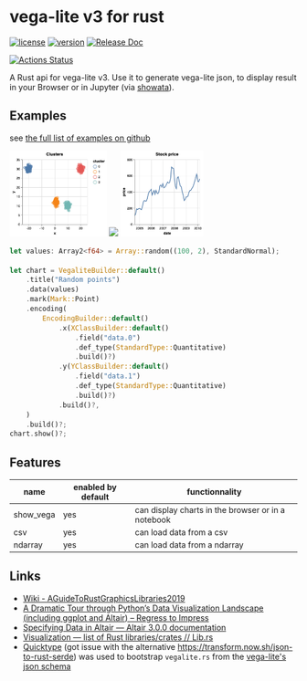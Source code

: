 # vega-lite v3 for rust

[![license](https://img.shields.io/crates/l/vega_lite_3.svg)](https://spdx.org/licenses/Apache-2.0.html)
[![version](https://img.shields.io/crates/v/vega_lite_3.svg)](https://crates.io/crates/vega_lite_3)
[![Release Doc](https://docs.rs/vega_lite_3/badge.svg)](https://docs.rs/vega_lite_3)

[![Actions Status](https://github.com/davidB/vega_lite_3.rs/workflows/ci-flow/badge.svg)](https://github.com/davidB/vega_lite_3.rs/actions)

A Rust api for vega-lite v3. Use it to generate vega-lite json, to display result in your Browser or in Jupyter (via [showata](https://crates.io/crates/showata)).

## Examples

see [the full list of examples on github](https://github.com/davidB/vega_lite_3.rs/blob/master/examples/)

[<img src="https://raw.githubusercontent.com/davidB/vega_lite_3.rs/master/examples/res/screens/scatterplot.png" height="150px">](https://github.com/davidB/vega_lite_3.rs/blob/master/examples/scatterplot.rs)
[<img src="https://raw.githubusercontent.com/davidB/vega_lite_3.rs/master/examples/res/screens/stacked_bar_chart.png" height="150px">](https://github.com/davidB/vega_lite_3.rs/blob/master/examples/stacked_bar_chart.rs)
[<img src="https://raw.githubusercontent.com/davidB/vega_lite_3.rs/master/examples/res/screens/stock_graph.png" height="150px">](https://github.com/davidB/vega_lite_3.rs/blob/master/examples/stock_graph.rs)

```rust
let values: Array2<f64> = Array::random((100, 2), StandardNormal);

let chart = VegaliteBuilder::default()
    .title("Random points")
    .data(values)
    .mark(Mark::Point)
    .encoding(
        EncodingBuilder::default()
            .x(XClassBuilder::default()
                .field("data.0")
                .def_type(StandardType::Quantitative)
                .build()?)
            .y(YClassBuilder::default()
                .field("data.1")
                .def_type(StandardType::Quantitative)
                .build()?)
            .build()?,
    )
    .build()?;
chart.show()?;
```

## Features

| name      | enabled by default | functionnality |
|-----------|--------------------|----------------|
| show_vega | yes                | can display charts in the browser or in a notebook |
| csv       | yes                | can load data from a csv |
| ndarray   | yes                | can load data from a ndarray |

## Links

- [Wiki - AGuideToRustGraphicsLibraries2019](https://wiki.alopex.li/AGuideToRustGraphicsLibraries2019)
- [A Dramatic Tour through Python’s Data Visualization Landscape (including ggplot and Altair) – Regress to Impress](https://dsaber.com/2016/10/02/a-dramatic-tour-through-pythons-data-visualization-landscape-including-ggplot-and-altair/)
- [Specifying Data in Altair — Altair 3.0.0 documentation](https://altair-viz.github.io/user_guide/data.html#long-form-vs-wide-form-data)
- [Visualization — list of Rust libraries/crates // Lib.rs](https://lib.rs/visualization)
- [Quicktype](https://quicktype.io/) (got issue with the alternative https://transform.now.sh/json-to-rust-serde) was used to bootstrap `vegalite.rs` from the [vega-lite's json schema](https://vega.github.io/schema/vega-lite/v3.json)
